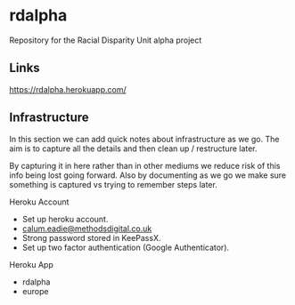 # rdalpha

Repository for the Racial Disparity Unit alpha project

## Links

https://rdalpha.herokuapp.com/

## Infrastructure

In this section we can add quick notes about infrastructure as we go. The aim is to capture all the details and then clean up / restructure later.

By capturing it in here rather than in other mediums we reduce risk of this info being lost going forward. Also by documenting as we go we make sure something is captured vs trying to remember steps later.

Heroku Account
- Set up heroku account.
- calum.eadie@methodsdigital.co.uk
- Strong password stored in KeePassX.
- Set up two factor authentication (Google Authenticator).

Heroku App
- rdalpha
- europe

